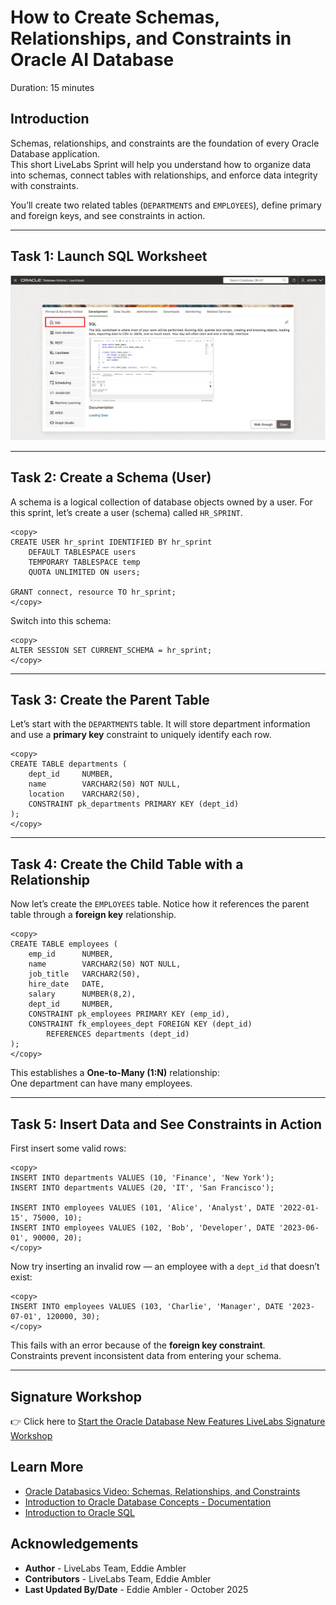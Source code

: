 # How to Create Schemas, Relationships, and Constraints in Oracle AI Database

Duration: 15 minutes

## Introduction

Schemas, relationships, and constraints are the foundation of every Oracle Database application.  
This short LiveLabs Sprint will help you understand how to organize data into schemas, connect tables with relationships, and enforce data integrity with constraints.

You’ll create two related tables (`DEPARTMENTS` and `EMPLOYEES`), define primary and foreign keys, and see constraints in action.

---

## Task 1: Launch SQL Worksheet

![OCI Console – Open SQL Worksheet from Database Actions Launchpad](./images/open-sql-worksheet-from-database-actions-launchpad.png "=50%x*")

---

## Task 2: Create a Schema (User)

A schema is a logical collection of database objects owned by a user. For this sprint, let’s create a user (schema) called `HR_SPRINT`.

```
<copy>
CREATE USER hr_sprint IDENTIFIED BY hr_sprint
    DEFAULT TABLESPACE users
    TEMPORARY TABLESPACE temp
    QUOTA UNLIMITED ON users;

GRANT connect, resource TO hr_sprint;
</copy>
```

Switch into this schema:

```
<copy>
ALTER SESSION SET CURRENT_SCHEMA = hr_sprint;
</copy>
```

---

## Task 3: Create the Parent Table

Let’s start with the `DEPARTMENTS` table. It will store department information and use a **primary key** constraint to uniquely identify each row.

```
<copy>
CREATE TABLE departments (  
    dept_id     NUMBER,  
    name        VARCHAR2(50) NOT NULL,  
    location    VARCHAR2(50),  
    CONSTRAINT pk_departments PRIMARY KEY (dept_id)  
);
</copy>
```

---

## Task 4: Create the Child Table with a Relationship

Now let’s create the `EMPLOYEES` table. Notice how it references the parent table through a **foreign key** relationship.

```
<copy>
CREATE TABLE employees (  
    emp_id      NUMBER,  
    name        VARCHAR2(50) NOT NULL,  
    job_title   VARCHAR2(50),  
    hire_date   DATE,  
    salary      NUMBER(8,2),  
    dept_id     NUMBER,  
    CONSTRAINT pk_employees PRIMARY KEY (emp_id),  
    CONSTRAINT fk_employees_dept FOREIGN KEY (dept_id) 
        REFERENCES departments (dept_id)  
);
</copy>
```

This establishes a **One-to-Many (1:N)** relationship:  
One department can have many employees.

---

## Task 5: Insert Data and See Constraints in Action

First insert some valid rows:

```
<copy>
INSERT INTO departments VALUES (10, 'Finance', 'New York');
INSERT INTO departments VALUES (20, 'IT', 'San Francisco');

INSERT INTO employees VALUES (101, 'Alice', 'Analyst', DATE '2022-01-15', 75000, 10);
INSERT INTO employees VALUES (102, 'Bob', 'Developer', DATE '2023-06-01', 90000, 20);
</copy>
```

Now try inserting an invalid row — an employee with a `dept_id` that doesn’t exist:

```
<copy>
INSERT INTO employees VALUES (103, 'Charlie', 'Manager', DATE '2023-07-01', 120000, 30);
</copy>
```

This fails with an error because of the **foreign key constraint**.  
Constraints prevent inconsistent data from entering your schema.

---

## Signature Workshop

👉 Click here to [Start the Oracle Database New Features LiveLabs Signature Workshop](https://livelabs.oracle.com/pls/apex/f?p=133:180:115199363143474::::wid:3950)


## Learn More

* [Oracle Databasics Video: Schemas, Relationships, and Constraints](https://livelabs.oracle.com)  
* [Introduction to Oracle Database Concepts - Documentation](https://docs.oracle.com/en/database/oracle/oracle-database/23/cncpt/introduction-to-oracle-database.html)
* [Introduction to Oracle SQL](https://docs.oracle.com/en/database/oracle/oracle-database/23/sqlrf/Introduction-to-Oracle-SQL.html)  


## Acknowledgements
* **Author** - LiveLabs Team, Eddie Ambler
* **Contributors** - LiveLabs Team, Eddie Ambler
* **Last Updated By/Date** - Eddie Ambler - October 2025
